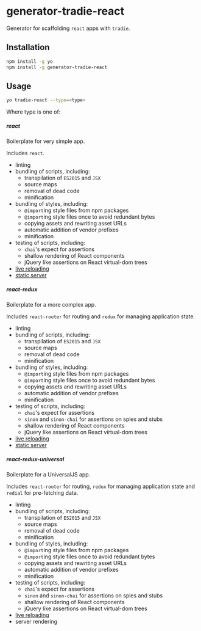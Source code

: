 # generator-tradie-react

Generator for scaffolding `react` apps with `tradie`.

## Installation

```bash
npm install -g yo
npm install -g generator-tradie-react
```

## Usage

```bash
yo tradie-react --type=<type>
```

Where type is one of:

##### react

Boilerplate for very simple app.

Includes `react`.

- linting
- bundling of scripts, including:
  - transpilation of `ES2015` and `JSX`
  - source maps
  - removal of dead code
  - minification
- bundling of styles, including:
  - `@import`ing style files from npm packages
  - `@import`ing style files once to avoid redundant bytes
  - copying assets and rewriting asset URLs
  - automatic addition of vendor prefixes
  - minification
- testing of scripts, including:
  - `chai`'s expect for assertions
  - shallow rendering of React components
  - jQuery like assertions on React virtual-dom trees
- [live reloading](https://www.npmjs.com/package/tradie-plugin-livereload)
- [static server](https://www.npmjs.com/package/tradie-plugin-serve)

##### react-redux

Boilerplate for a more complex app.

Includes `react-router` for routing and `redux` for managing application state.

- linting
- bundling of scripts, including:
  - transpilation of `ES2015` and `JSX`
  - source maps
  - removal of dead code
  - minification
- bundling of styles, including:
  - `@import`ing style files from npm packages
  - `@import`ing style files once to avoid redundant bytes
  - copying assets and rewriting asset URLs
  - automatic addition of vendor prefixes
  - minification
- testing of scripts, including:
  - `chai`'s expect for assertions
  - `sinon` and `sinon-chai` for assertions on spies and stubs
  - shallow rendering of React components
  - jQuery like assertions on React virtual-dom trees
- [live reloading](https://www.npmjs.com/package/tradie-plugin-livereload)
- [static server](https://www.npmjs.com/package/tradie-plugin-serve)

##### react-redux-universal

Boilerplate for a UniversalJS app.

Includes `react-router` for routing, `redux` for managing application state and `redial` for pre-fetching data.

- linting
- bundling of scripts, including:
  - transpilation of `ES2015` and `JSX`
  - source maps
  - removal of dead code
  - minification
- bundling of styles, including:
  - `@import`ing style files from npm packages
  - `@import`ing style files once to avoid redundant bytes
  - copying assets and rewriting asset URLs
  - automatic addition of vendor prefixes
  - minification
- testing of scripts, including:
  - `chai`'s expect for assertions
  - `sinon` and `sinon-chai` for assertions on spies and stubs
  - shallow rendering of React components
  - jQuery like assertions on React virtual-dom trees
- [live reloading](https://www.npmjs.com/package/tradie-plugin-livereload)
- server rendering

>